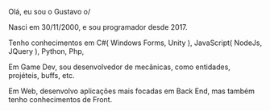 Olá, eu sou o Gustavo o/

Nasci em 30/11/2000, e sou programador desde 2017.

Tenho conhecimentos em C#( Windows Forms, Unity ), JavaScript( NodeJs, JQuery ), Python, Php, 

Em Game Dev, sou desenvolvedor de mecânicas, como entidades, projéteis, buffs, etc.

Em Web, desenvolvo aplicações mais focadas em Back End, mas também tenho conhecimentos de Front.
